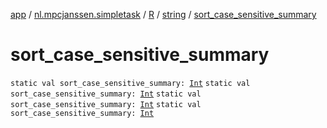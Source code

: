 [app](../../../index.md) / [nl.mpcjanssen.simpletask](../../index.md) / [R](../index.md) / [string](index.md) / [sort_case_sensitive_summary](.)

# sort_case_sensitive_summary

`static val sort_case_sensitive_summary: `[`Int`](https://kotlinlang.org/api/latest/jvm/stdlib/kotlin/-int/index.html)
`static val sort_case_sensitive_summary: `[`Int`](https://kotlinlang.org/api/latest/jvm/stdlib/kotlin/-int/index.html)
`static val sort_case_sensitive_summary: `[`Int`](https://kotlinlang.org/api/latest/jvm/stdlib/kotlin/-int/index.html)
`static val sort_case_sensitive_summary: `[`Int`](https://kotlinlang.org/api/latest/jvm/stdlib/kotlin/-int/index.html)